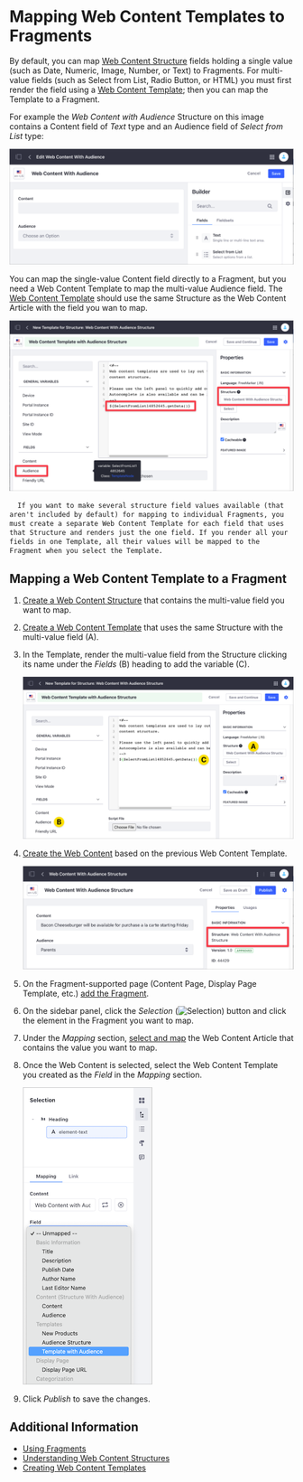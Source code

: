 # Mapping Web Content Templates to Fragments

By default, you can map [Web Content Structure](../../../content-authoring-and-management/web-content/web-content-structures/understanding-web-content-structures.md) fields holding a single value (such as Date, Numeric, Image, Number, or Text) to Fragments. For multi-value fields (such as Select from List, Radio Button, or HTML) you must first render the field using a [Web Content Template](../../../content-authoring-and-management/web-content/web-content-templates/creating-web-content-templates.md); then you can map the Template to a Fragment.

For example the *Web Content with Audience* Structure on this image contains a Content field of *Text* type and an Audience field of *Select from List* type:

![You can map single-value Structure fields to Fragments by default.](./mapping-web-content-templates-to-fragments/images/02.png)

You can map the single-value Content field directly to a Fragment, but you need a Web Content Template to map the multi-value Audience field. The [Web Content Template](../../../content-authoring-and-management/web-content/web-content-templates/creating-web-content-templates.md) should use the same Structure as the Web Content Article with the field you wan to map.

![Create a Web Content Template that uses the Same Structure as the Web Content Article.](./mapping-web-content-templates-to-fragments/images/07.png)

```note::
  If you want to make several structure field values available (that aren't included by default) for mapping to individual Fragments, you must create a separate Web Content Template for each field that uses that Structure and renders just the one field. If you render all your fields in one Template, all their values will be mapped to the Fragment when you select the Template.
```

## Mapping a Web Content Template to a Fragment

1. [Create a Web Content Structure](/../content-authoring-and-management/web-content/web-content-structures/creating-structures.md) that contains the multi-value field you want to map.
1. [Create a Web Content Template](../../../content-authoring-and-management/web-content/web-content-templates/creating-web-content-templates.md) that uses the same Structure with the multi-value field (A).
1. In the Template, render the multi-value field from the Structure clicking its name under the *Fields* (B) heading to add the variable (C).

    ![Create a Web Content Template based on the Structure with the multi-value field.](./mapping-web-content-templates-to-fragments/images/08.png)

1. [Create the Web Content](../../../content-authoring-and-management/web-content/web-content-articles/adding-a-basic-web-content-article.md) based on the previous Web Content Template.

    ![Create the Web Content based on the Template with the multi-value field.](./mapping-web-content-templates-to-fragments/images/01.png)

1. On the Fragment-supported page (Content Page, Display Page Template, etc.) [add the Fragment](./building-content-pages.md#adding-elements-to-a-content-page).
1. On the sidebar panel, click the *Selection* (![Selection](../../../images/icon-pages-tree.png)) button and click the element in the Fragment you want to map.
1. Under the *Mapping* section, [select and map](./building-content-pages.md#mapping-content) the Web Content Article that contains the value you want to map.
1. Once the Web Content is selected, select the Web Content Template you created as the *Field* in the *Mapping* section.

    ![Map the field in the Web Content Template to your Fragment.](./mapping-web-content-templates-to-fragments/images/04.png)

1. Click *Publish* to save the changes.

## Additional Information

- [Using Fragments](./using-fragments.md)
- [Understanding Web Content Structures](../../../content-authoring-and-management/web-content/web-content-structures/understanding-web-content-structures.md)
- [Creating Web Content Templates](../../../content-authoring-and-management/web-content/web-content-templates/creating-web-content-templates.md)
